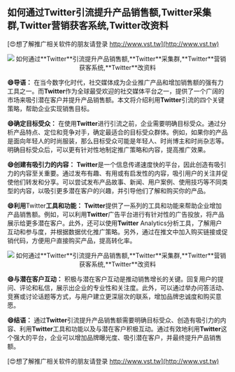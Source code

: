 ## **如何通过**Twitter**引流提升产品销售额,**Twitter**采集群,**Twitter**营销获客系统,**Twitter**改资料**

[😍想了解推广相关软件的朋友请登录 http://www.vst.tw](http://www.vst.tw)

 <center><img src="https://vst.tw/MP4/tuiguang/png/8.png" alt="如何通过**Twitter**引流提升产品销售额,**Twitter**采集群,**Twitter**营销获客系统,**Twitter**改资料"></center>

**😄导语：**
在当今数字化时代，社交媒体成为企业推广产品和增加销售额的强有力工具之一。而**Twitter**作为全球最受欢迎的社交媒体平台之一，提供了一个广阔的市场来吸引潜在客户并提升产品销售额。本文将介绍利用**Twitter**引流的四个关键策略，帮助企业实现销售目标。

**😄确定目标受众：**
在使用**Twitter**进行引流之前，企业需要明确目标受众。通过分析产品特点、定位和竞争对手，确定最适合的目标受众群体。例如，如果你的产品是面向年轻人的时尚服装，那么目标受众可能是年轻人、时尚博主和时尚杂志等。明确目标受众后，可以更有针对性地制定推广策略和内容，提高推广效果。

**😄创建有吸引力的内容：**
**Twitter**是一个信息传递速度快的平台，因此创造有吸引力的内容至关重要。通过发布有趣、有用或有启发性的内容，吸引用户的关注并促使他们转发和分享。可以尝试发布产品故事、新闻、用户案例、使用技巧等不同类型的内容，以吸引更多潜在客户的兴趣，并引导他们了解和购买你的产品。

**😄利用**Twitter**工具和功能：**
**Twitter**提供了一系列的工具和功能来帮助企业增加产品销售额。例如，可以利用**Twitter**广告平台进行有针对性的广告投放，将产品展示给更多潜在客户。此外，还可以使用**Twitter** Analytics分析工具，了解用户互动和参与度，并根据数据优化推广策略。另外，通过在推文中加入购买链接或促销代码，方便用户直接购买产品，提高转化率。

 <center><img src="https://vst.tw/MP4/tuiguang/png/7.png" alt="如何通过**Twitter**引流提升产品销售额,**Twitter**采集群,**Twitter**营销获客系统,**Twitter**改资料"></center>

**😄与潜在客户互动：**
积极与潜在客户互动是推动销售增长的关键。回复用户的提问、评论和私信，展示出企业的专业性和关注度。此外，可以通过举办问答活动、竞赛或讨论话题等方式，与用户建立更深层次的联系，增加品牌忠诚度和购买意愿。

**😄结语：**
通过**Twitter**引流提升产品销售额需要明确目标受众、创造有吸引力的内容、利用**Twitter**工具和功能以及与潜在客户积极互动。通过有效地利用**Twitter**这个强大的平台，企业可以增加品牌曝光度、吸引潜在客户，并最终提升产品销售额。

[😍想了解推广相关软件的朋友请登录 http://www.vst.tw](http://www.vst.tw)



